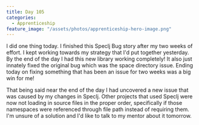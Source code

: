 ```yaml
---
title: Day 105
categories:
  - Apprenticeship
feature_image: "/assets/photos/apprenticeship-hero-image.png"
---
```


I did one thing today. I finished this Speclj Bug story after my two weeks of effort. I kept working towards
my strategy that I'd put together yesterday. By the end of the day I had this new library working completely!
It also just innately fixed the original bug which was the space directory issue. Ending today on
fixing something that has been an issue for two weeks was a big win for me!

That being said near the end of the day I had uncovered a new issue that was caused by my
changes in Speclj. Other projects that used Speclj were now not loading in source files in the
proper order, specifically if those namespaces were referenced through file path instead of
requiring them. I'm unsure of a solution and I'd like to talk to my mentor about it tomorrow.